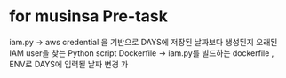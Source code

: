# for musinsa Pre-task

iam.py -> aws credential 을 기반으로 DAYS에 저장된 날짜보다 생성된지 오래된 IAM user을 찾는 Python script
Dockerfile -> iam.py를 빌드하는 dockerfile , ENV로 DAYS에 입력될 날짜 변경 가
